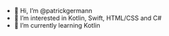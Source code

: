- 👋 Hi, I’m @patrickgermann
- 👀 I’m interested in Kotlin, Swift, HTML/CSS and C#
- 🌱 I’m currently learning Kotlin

<!---
patrickgermann/patrickgermann is a ✨ special ✨ repository because its `README.md` (this file) appears on your GitHub profile.
You can click the Preview link to take a look at your changes.
--->
